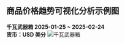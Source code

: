 ## 商品价格趋势可视化分析示例图
**千瓦武器箱 2025-01-25 ~ 2025-02-24** \
**货币：USD 美分**
![千瓦武器箱](https://github.com/user-attachments/assets/8e69f95f-faa4-47b9-8237-127b94b20c4c)
